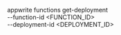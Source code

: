 appwrite functions get-deployment \
    --function-id <FUNCTION_ID> \
    --deployment-id <DEPLOYMENT_ID>
